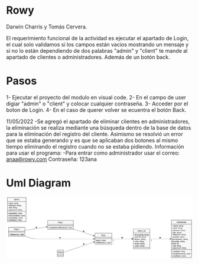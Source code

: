 # Rowy
Darwin Charris y Tomás Cervera.

El requerimiento funcional de la actividad es ejecutar el apartado de Login, el cual solo validamos si los campos están vacios mostrando un mensaje y si no lo están dependiendo de dos palabras "admin" y "client" te mande al apartado de clientes o administradores. Además de un botón back.

# Pasos

1- Ejecutar el proyecto del modulo en visual code.
2- En el campo de user digiar "admin" o "client" y colocar cualquier contraseña.
3- Acceder por el boton de Login.
4- En el caso de querer volver se ecuentra el botón Back.

11/05/2022
-Se agregó el apartado de eliminar clientes en administradores, la eliminación se realiza mediante una búsqueda dentro de la base de datos para la eliminación del registro del cliente.
Asimismo se resolvió un error que se estaba generando y es que se aplicaban dos botones al mismo tiempo eliminando el registro cuando no se estaba pidiendo.
Información para usar el programa:
-Para entrar como administrador usar el correo: anaa@rowy.com Contraseña: 123ana

# Uml Diagram
<img src="RowyUML.png" alt="Diagrama"/>
